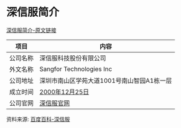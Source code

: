 # 深信服简介

[深信服简介-原文链接](https://www.it-this-year.com/2020/05/12/521)

|项目|内容|
|-----|-----|
|公司名称|深信服科技股份有限公司|
|外文名称|Sangfor Technologies Inc|
|公司地址|深圳市南山区学苑大道1001号南山智园A1栋一层|
|成立时间|[2000年12月25日](https://www.it-this-year.com/2020/01/22/70)|
|公司官网|[深信服官网](https://www.sangfor.com.cn/)|

资料来源: 
[百度百科-深信服](https://baike.baidu.com/item/%E6%B7%B1%E4%BF%A1%E6%9C%8D%E7%A7%91%E6%8A%80%E8%82%A1%E4%BB%BD%E6%9C%89%E9%99%90%E5%85%AC%E5%8F%B8/22036400?fr=aladdin)